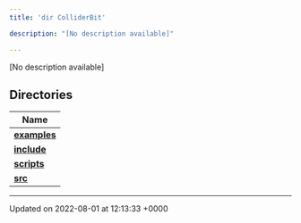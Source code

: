 ```yaml
---
title: 'dir ColliderBit'

description: "[No description available]"

---
```







[No description available]

## Directories

| Name           |
| -------------- |
| **[examples](/documentation/code/files/dir_5ec7ed99c429be57649080f5572cb885/#dir-examples)**  |
| **[include](/documentation/code/files/dir_86971f7a3e033a44fdd79643f3070191/#dir-include)**  |
| **[scripts](/documentation/code/files/dir_8d8d78fa40d3abc744d88b85d344fbd6/#dir-scripts)**  |
| **[src](/documentation/code/files/dir_ebc0d8ef92b132863f07a78e664e2ed5/#dir-src)**  |






-------------------------------

Updated on 2022-08-01 at 12:13:33 +0000
